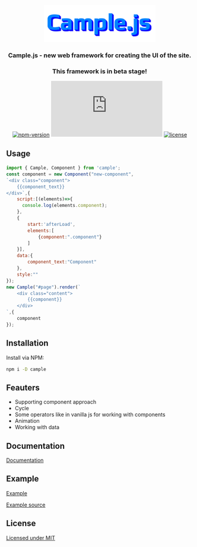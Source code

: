 <p align="center">
    <a href="https://www.npmjs.com/package/cample">
        <img src="https://github.com/Camplejs/media/blob/main/logo.png" alt="cample" >
    </a>
</p>
<h3 align="center">Cample.js - new web framework for creating the UI of the site.</h3>
<h3 align="center">
    This framework is in beta stage!
</h3>

<div align="center">

[![npm-version](https://img.shields.io/npm/v/cample?logo=npm)](https://www.npmjs.com/package/cample)
[![repo-size](https://img.shields.io/github/repo-size/Camplejs/Cample.js?logo=github)](https://github.com/Camplejs/Cample.js)
[![license](https://img.shields.io/npm/l/cample)](https://github.com/Camplejs/Cample.js/blob/main/LICENSE)

</div>

<div id='usage'></div>

## Usage
```javascript
import { Cample, Component } from 'cample';
const component = new Component("new-component", 
`<div class="component">
    {{component_text}}
</div>`,{
    script:[(elements)=>{
      console.log(elements.component);
    },
    {
        start:'afterLoad',
        elements:[
            {component:".component"}
        ]
    }],
    data:{
        component_text:"Component"
    },
    style:""
});
new Cample("#page").render(`
    <div class="content">
        {{component}}
    </div>
`,{
    component
});
```

<div id='installation'></div>

## Installation

Install via NPM:
```bash
npm i -D cample 
```

<div id='feauters'></div>

## Feauters

- Supporting component approach
- Cycle
- Some operators like in vanilla js for working with components
- Animation
- Working with data

<div id='documentation'></div>

## Documentation

[Documentation](https://camplejs.github.io/documentation.html)

<div id='example'></div>

## Example

[Example](https://camplejs.github.io/example.html)

[Example source](https://github.com/Camplejs/example/blob/main/example.js)

<div id='license'></div>

## License
[Licensed under MIT](https://github.com/Camplejs/Cample.js/blob/main/LICENSE)
